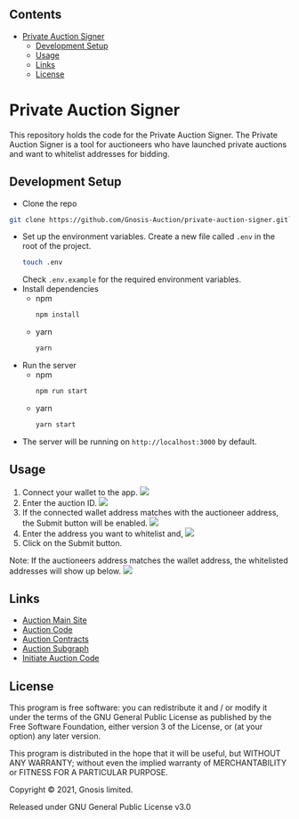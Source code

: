 ## Contents

- [Private Auction Signer](#private-auction-signer)
  - [Development Setup](#development-setup)
  - [Usage](#usage)
  - [Links](#links)
  - [License](#license)

# Private Auction Signer

This repository holds the code for the Private Auction Signer.
The Private Auction Signer is a tool for auctioneers who have launched private auctions and want to whitelist addresses for bidding.


## Development Setup

* Clone the repo
```bash
git clone https://github.com/Gnosis-Auction/private-auction-signer.git`
```

* Set up the environment variables.
Create a new file called `.env` in the root of the project.
    ```bash
    touch .env
    ```
    Check `.env.example` for the required environment variables.
* Install dependencies
  * npm
    ```bash
    npm install
    ```
  * yarn
    ```bash
    yarn
* Run the server
  * npm
    ```bash
    npm run start
    ```
  * yarn
    ```bash
    yarn start
    ```
* The server will be running on `http://localhost:3000` by default.

## Usage
1. Connect your wallet to the app.
![](https://user-images.githubusercontent.com/131258998/234788688-e680f866-cec8-42d2-b445-6b0327fbbee3.png)
2. Enter the auction ID.
![](https://user-images.githubusercontent.com/131258998/234788892-3b8535c5-92ba-4a7e-95fd-bd7b31bb56d2.png)
3. If the connected wallet address matches with the auctioneer address, the Submit button will be enabled.
![](https://user-images.githubusercontent.com/131258998/234789730-f3b9b861-958f-47c6-b564-76c37a176e48.png)
4. Enter the address you want to whitelist and,
![](https://user-images.githubusercontent.com/131258998/234790455-bc5fa148-8901-493d-ae02-f56a7d6801ac.png)
5. Click on the Submit button.

Note: If the auctioneers address matches the wallet address, the whitelisted addresses will show up below.
![](https://user-images.githubusercontent.com/131258998/234790798-8611e2cd-7360-4ddd-a191-a314320520b6.png)

## Links
* [Auction Main Site](https://gnosis-auction.eth.limo/#/start)
* [Auction Code](https://github.com/Gnosis-Auction/auction-ux)
* [Auction Contracts](https://github.com/Gnosis-Auction/auction-contracts)
* [Auction Subgraph](https://github.com/Gnosis-Auction/auction-graph)
* [Initiate Auction Code](https://github.com/Gnosis-Auction/initiate-auction-ux)


## License

This program is free software: you can redistribute it and / or modify it under the terms of the GNU General Public License as published by the Free Software Foundation, either version 3 of the License, or (at your option) any later version.

This program is distributed in the hope that it will be useful, but WITHOUT ANY WARRANTY; without even the implied warranty of MERCHANTABILITY or FITNESS FOR A PARTICULAR PURPOSE.

Copyright © 2021, Gnosis limited.


Released under GNU General Public License v3.0